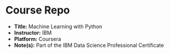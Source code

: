 # Course Repo
- **Title:** Machine Learning with Python
- **Instructor:** IBM
- **Platform:** Coursera
- **Note(s):** Part of the IBM Data Science Professional Certificate
